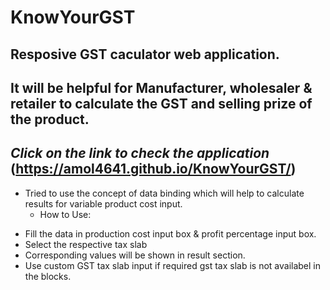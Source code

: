 # KnowYourGST
## Resposive GST caculator web application.
## It will be helpful for Manufacturer, wholesaler & retailer to calculate the GST and selling prize of the product.
## ***Click on the link to check the application*** (https://amol4641.github.io/KnowYourGST/)
* Tried to use the concept of data binding which will help to calculate results for variable product cost input.
  * How to Use:
<ul>
<li> Fill the data in production cost input box & profit percentage input box.
  <li>Select the respective tax slab 
  <li>Corresponding values will be shown in result section.
  <li>Use custom GST tax slab input if required gst tax slab is not availabel in the blocks. 
<ul>
